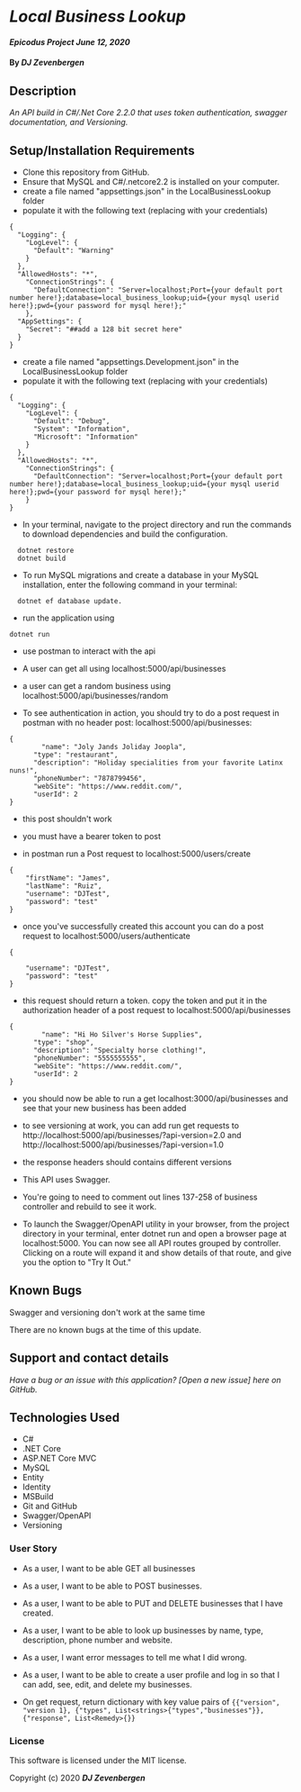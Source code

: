 # _Local Business Lookup_
#### _Epicodus Project June 12, 2020_

#### By _**DJ Zevenbergen**_



## Description

_An API build in C#/.Net Core 2.2.0 that uses token authentication, swagger documentation, and Versioning._

## Setup/Installation Requirements

* Clone this repository from GitHub.
* Ensure that MySQL and C#/.netcore2.2 is installed on your computer.
* create a file named "appsettings.json" in the LocalBusinessLookup folder
* populate it with the following text (replacing with your credentials)

```
{
  "Logging": {
    "LogLevel": {
      "Default": "Warning"
    }
  },
  "AllowedHosts": "*",
    "ConnectionStrings": {
      "DefaultConnection": "Server=localhost;Port={your default port number here!};database=local_business_lookup;uid={your mysql userid here!};pwd={your password for mysql here!};"
    },
  "AppSettings": {
    "Secret": "##add a 128 bit secret here"
  }
}
```


* create a file named "appsettings.Development.json" in the LocalBusinessLookup folder
* populate it with the following text (replacing with your credentials)

```
{
  "Logging": {
    "LogLevel": {
      "Default": "Debug",
      "System": "Information",
      "Microsoft": "Information"
    }
  },
  "AllowedHosts": "*",
    "ConnectionStrings": {
      "DefaultConnection": "Server=localhost;Port={your default port number here!};database=local_business_lookup;uid={your mysql userid here!};pwd={your password for mysql here!};"
    }
}
```

* In your terminal, navigate to the project directory and run the commands to download dependencies and build the configuration.
```
  dotnet restore 
  dotnet build
``` 

* To run MySQL migrations and create a database in your MySQL installation, enter the following command in your terminal: 
```
  dotnet ef database update.
```
* run the application using 
```
dotnet run
```

* use postman to interact with the api

* A user can get all using localhost:5000/api/businesses

* a user can get a random business using localhost:5000/api/businesses/random

* To see authentication in action, you should try to do a post request in postman with no header post: localhost:5000/api/businesses:

```
{
        "name": "Joly Jands Joliday Joopla",
      "type": "restaurant",
      "description": "Holiday specialities from your favorite Latinx nuns!",
      "phoneNumber": "7878799456",
      "webSite": "https://www.reddit.com/",
      "userId": 2
}
```

* this post shouldn't work
* you must have a bearer token to post

* in postman run a Post request to localhost:5000/users/create

```
{
    "firstName": "James",
    "lastName": "Ruiz",
    "username": "DJTest",
    "password": "test"
}

```

* once you've successfully created this account you can do a post request to localhost:5000/users/authenticate

```
{

    "username": "DJTest",
    "password": "test"
}

```

* this request should return a token.  copy the token and put it in the authorization header of a post request to localhost:5000/api/businesses

```
{
        "name": "Hi Ho Silver's Horse Supplies",
      "type": "shop",
      "description": "Specialty horse clothing!",
      "phoneNumber": "5555555555",
      "webSite": "https://www.reddit.com/",
      "userId": 2
}
```
* you should now be able to run a get localhost:3000/api/businesses and see that your new business has been added

* to see versioning at work, you can add run get requests to http://localhost:5000/api/businesses/?api-version=2.0 and http://localhost:5000/api/businesses/?api-version=1.0
* the response headers should contains different versions



* This API uses Swagger. 
* You're going to need to comment out lines 137-258 of business controller and rebuild to see it work.

* To launch the Swagger/OpenAPI utility in your browser, from the project directory in your terminal, enter dotnet run and open a browser page at localhost:5000.  You can now see all API routes grouped by controller.  Clicking on a route will expand it and show details of that route, and give you the option to "Try It Out."



## Known Bugs

Swagger and versioning don't work at the same time

There are no known bugs at the time of this update.

## Support and contact details

_Have a bug or an issue with this application? [Open a new issue] here on GitHub._

## Technologies Used

* C#
* .NET Core
* ASP.NET Core MVC
* MySQL
* Entity
* Identity
* MSBuild
* Git and GitHub
* Swagger/OpenAPI
* Versioning

### User Story

* As a user, I want to be able GET all businesses 
* As a user, I want to be able to POST businesses.
* As a user, I want to be able to PUT and DELETE businesses that I have created.
* As a user, I want to be able to look up businesses by name, type, description, phone number and website.
* As a user, I want error messages to tell me what I did wrong.
* As a user, I want to be able to create a user profile and log in so that I can add, see, edit, and delete my businesses.

* On get request, return dictionary with key value pairs of ```{{"version", "version 1}, {"types", List<strings>{"types","businesses"}}, {"response", List<Remedy>{}}```



### License
This software is licensed under the MIT license.

Copyright (c) 2020 **_DJ Zevenbergen_**
